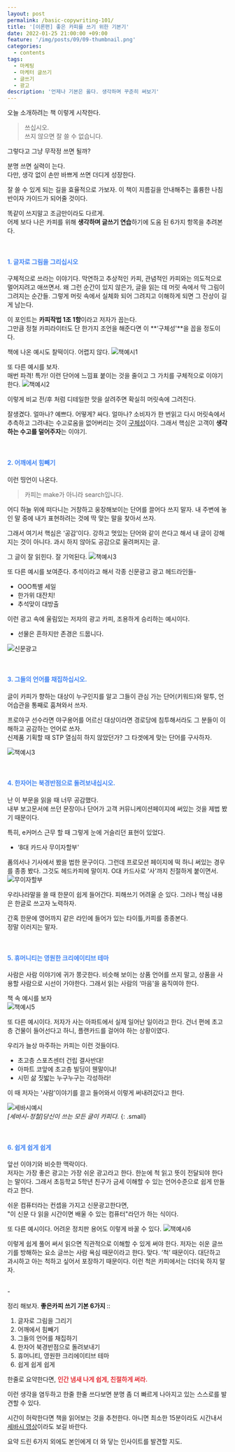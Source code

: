 ```yaml
---
layout: post
permalink: /basic-copywriting-101/
title: '[이론편] 좋은 카피를 쓰기 위한 기본기'
date: 2022-01-25 21:00:00 +09:00
feature: '/img/posts/09/09-thumbnail.png'
categories:
  - contents
tags:
  - 마케팅
  - 마케터 글쓰기
  - 글쓰기
  - 광고
description: '언제나 기본은 옳다. 생각하며 꾸준히 써보기'
---
```


오늘 소개하려는 책 이렇게 시작한다.

>쓰십시오.  
쓰지 않으면 잘 쓸 수 없습니다.

그렇다고 그냥 무작정 쓰면 될까?

분명 쓰면 실력이 는다.  
다만, 생각 없이 손만 바쁘게 쓰면 더디게 성장한다.  

잘 쓸 수 있게 되는 길을 효율적으로 가보자.
이 책이 지름길을 안내해주는 훌륭한 나침반이자 가이드가 되어줄 것이다.

똑같이 쓰지말고 조금만이라도 다르게.  
어제 보다 나은 카피를 위해 **생각하며 글쓰기 연습**하기에 도움 된 6가지 항목을 추려본다.

<br>

#### <span style="color:#4285F4">  1. 글자로 그림을 그리십시오 </span>

구체적으로 쓰라는 이야기다. 막연하고 추상적인 카피, 관념적인 카피와는 의도적으로 멀어지려고 애쓰면서. 왜 그런 순간이 있지 않은가, 글을 읽는 데 머릿 속에서 막 그림이 그려지는 순간들. 그렇게 머릿 속에서 실체화 되어 그려지고 이해하게 되면 그 잔상이 길게 남는다.

이 포인트는 **카피작법 1조 1항**이라고 저자가 꼽는다.  
그만큼 정철 카피라이터도 단 한가지 조언을 해준다면 이 **‘구체성'**을 꼽을 정도이다.

책에 나온 예시도 찰떡이다. 어렵지 않다.
![책예시1](/img/posts/09/example01.png)

또 다른 예시를 보자.  
매번 파격! 특가! 이런 단어에 느낌표 붙이는 것을 줄이고 그 가치를 구체적으로 이야기 한다.
![책예시2](/img/posts/09/example02.png)


이렇게 비교 전/후 처럼 디테일한 맛을 살려주면 확실히 머릿속에 그려진다.  

잘생겼다. 얼마나? 예쁘다. 어떻게? 싸다. 얼마나?
소비자가 한 번읽고 다시 머릿속에서 추측하고 그려내는 수고로움을 없어버리는 것이 <U>구체성</U>이다. 그래서 핵심은 고객이 **생각하는 수고를 덜어주자**는 이야기.  

<br>

#### <span style="color:#4285F4"> 2. 어깨에서 힘빼기 </span>
이런 띵언이 나온다.
>카피는 make가 아니라 search입니다.

어디 하늘 위에 떠다니는 거창하고 웅장해보이는 단어를 끌어다 쓰지 말자. 내 주변에 놓인 말 중에 내가 표현하려는 것에 딱 맞는 말을 찾아서 쓰자.  

그래서 여기서 핵심은 ‘공감'이다. 강하고 멋있는 단어와 같이 쓴다고 해서 내 글이 강해지는 것이 아니다. 과시 하지 않아도 공감으로 울려퍼지는 글.   

그 글이 잘 읽힌다. 잘 기억된다.
![책예시3](/img/posts/09/example03.png)


또 다른 예시를 보여준다. 추석이라고 해서 각종 신문광고 광고 헤드라인들-
* OOO특별 세일
* 한가위 대잔치!
* 추석맞이 대방출

이런 광고 속에 울림있는 저자의 광고 카피, 조용하게 승리하는 예시이다.
* 선물은 흔하지만 존경은 드뭅니다.

![신문광고](/img/posts/09/chivasregal_copywriting.jpeg)

<br>

#### <span style="color:#4285F4"> 3. 그들의 언어를 채집하십시오. </span>  

글이 카피가 향하는 대상이 누구인지를 알고 그들이 관심 가는 단어(키워드)와 말투, 언어습관을 통째로 훔쳐와서 쓰자.   

프로야구 선수라면 야구용어를 어르신 대상이라면 경로당에 침투해서라도 그 분들이 이해하고 공감하는 언어로 쓰자.  
신제품 기획할 때 STP 열심히 하지 않았던가? 그 타겟에게 맞는 단어를 구사하자.  

![책예시3](/img/posts/09/example04.png)

<br>

#### <span style="color:#4285F4"> 4. 한자어는 북경반점으로 돌려보내십시오. </span>  

난 이 부문을 읽을 때 너무 공감했다.  
내부 보고문서에 쓰던 문장이나 단어가 고객 커뮤니케이션페이지에 써있는 것을 제법 봤기 때문이다.  

특히, e커머스 근무 할 때 그렇게 눈에 거슬리던 표현이 있었다.

* ‘8대 카드사 무이자할부'

품의서나 기사에서 봤을 법한 문구이다. 그런데 프로모션 페이지에 떡 하니 써있는 경우를 종종 봤다. 그것도 헤드카피에 말이지. O대 카드사로 ‘사'까지 친절하게 붙이면서.
![무이자할부](/img/posts/09/creditcard.png)


우리나라말을 쓸 때 한문이 쉽게 들어간다. 피해쓰기 어려울 순 있다. 그러나 핵심 내용은 한글로 쓰고자 노력하자.  

간혹 한문에 영어까지 같은 라인에 들어가 있는 타이틀,카피를 종종본다.  
정말 이러지는 말자.

<br>

#### <span style="color:#4285F4"> 5. 휴머니티는 영원한 크리에이티브 테마 </span>
사람은 사람 이야기에 귀가 쫑긋한다. 비슷해 보이는 상품 언어를 쓰지 말고, 상품을 사용할 사람으로 시선이 가야한다. 그래서 읽는 사람의 ‘마음'을 움직여야 한다.

책 속 예시를 보자  
![책예시5](/img/posts/09/example05.png)

또 다른 예시이다. 저자가 사는 아파트에서 실제 일어난 일이라고 한다. 건너 편에 초고층 건물이 들어선다고 하니, 플랜카드를 걸어야 하는 상황이였다.

우리가 늘상 마주하는 카피는 이런 것들이다.
* 초고층 스포츠센터 건립 결사반대!
* 아파트 코앞에 초고층 빌딩이 웬말이냐!
* 시민 삶 짓밟는 누구누구는 각성하라!

이 때 저자는 '사람'이야기를 끌고 들어와서 이렇게 써내려갔다고 한다.

![세바시예시](/img/posts/09/sebasi.png)  
<cite>[세바시-정철]당신이 쓰는 모든 글이 카피다.</cite>
{: .small}

<br>

#### <span style="color:#4285F4">  6. 쉽게 쉽게 쉽게 </span>
앞선 이야기와 비슷한 맥락이다.  
저자는 가장 좋은 광고는 가장 쉬운 광고라고 한다. 한눈에 척 읽고 뜻이 전달되야 한다는 말이다. 그래서 초등학교 5학년 친구가 금세 이해할 수 있는 언어수준으로 쉽게 만들라고 한다.

쉬운 컴퓨터라는 컨셉을 가지고 신문광고한다면,  
"이 신문 다 읽을 시간이면 배울 수 있는 컴퓨터"라던가 하는 식이다.

또 다른 예시이다. 어려운 정치판 용어도 이렇게 바꿀 수 있다.
![책예시6](/img/posts/09/example06.png)


이렇게 쉽게 풀어 써서 읽으면 직관적으로 이해할 수 있게 써야 한다. 저자는 쉬운 글쓰기를 방해하는 요소 글쓰는 사람 욕심 때문이라고 한다. 맞다. ‘척’ 때문이다. 대단하고 과시하고 아는 척하고 싶어서 포장하기 때문이다.
이런 척은 카피에서는 더더욱 하지 말자.  

<br>
-

정리 해보자. <strong> 좋은카피 쓰기 기본 6가지 </strong> ::

1. 글자로 그림을 그리기
2. 어깨에서 힘빼기
3. 그들의 언어를 채집하기
4. 한자어 북경반점으로 돌려보내기
5. 휴머니티, 영원한 크리에이티브 테마
6. 쉽게 쉽게 쉽게

한줄로 요약한다면, **<span style="color:#E53238"> 인간 냄새 나게 쉽게, 친절하게 써라.</span>**

이런 생각을 염두하고 한줄 한줄 쓰다보면 분명 좀 더 빠르게 나아지고 있는 스스로를 발견할 수 있다.  

시간이 허락한다면 책을 읽어보는 것을 추천한다. 아니면 최소한 15분이라도 시간내서 [세바시 영상](https://youtu.be/3ppXm07eDFw)이라도 보길 바란다.

요약 드린 6가지 외에도 본인에게 더 와 닿는 인사이트를 발견할 지도.  
